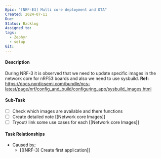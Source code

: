 ```yaml
---
Epic: "[NRF-E3] Multi core deployment and OTA"
Created: 2024-07-11
Due: 
Status: Backlog
Assigned to: 
tags:
  - Zephyr
  - setup
Git:
---
```

#### Description
During NRF-3 it is observed that we need to update specific images in the network core for nRF53 boards and also we need to use sysbuild.
**Ref:** https://docs.nordicsemi.com/bundle/ncs-latest/page/nrf/config_and_build/configuring_app/sysbuild_images.html

#### Sub-Task
- [ ] Check which images are available and there functions
- [ ] Create detailed note [[Network core Images]]
- [ ] Tryout/ link some use cases for each [[Network core Images]]

#### Task Relationships
- Caused by;
	- [[[NRF-3] Create first application]]